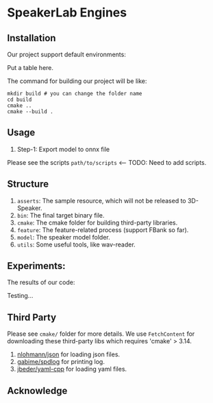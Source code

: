 # SpeakerLab Engines

## Installation
Our project support default environments:

Put a table here.

[//]: # (TODO: Need to final test for installation, including Linux, MacOS and Windows) 

The command for building our project will be like:
```shell
mkdir build # you can change the folder name
cd build
cmake ..
cmake --build .
```

## Usage
1. Step-1: Export model to onnx file 

Please see the scripts `path/to/scripts` <-- TODO: Need to add scripts.

## Structure
1. `asserts`: The sample resource, which will not be released to 3D-Speaker.
2. `bin`: The final target binary file.
3. `cmake`: The cmake folder for building third-party libraries.
4. `feature`: The feature-related process (support FBank so far).
5. `model`: The speaker model folder.
6. `utils`: Some useful tools, like wav-reader.

## Experiments:
The results of our code:

Testing...


## Third Party
Please see `cmake/` folder for more details. We use `FetchContent` for downloading these third-party libs which requires 
'cmake' > 3.14.
1. [nlohmann/json](https://json.nlohmann.me/) for loading json files.
2. [gabime/spdlog](https://github.com/gabime/spdlog) for printing log.
3. [jbeder/yaml-cpp](https://github.com/jbeder/yaml-cpp) for loading yaml files.

## Acknowledge

